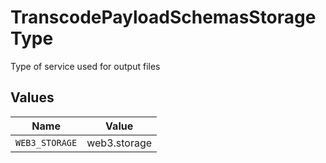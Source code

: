 # TranscodePayloadSchemasStorageType

Type of service used for output files


## Values

| Name           | Value          |
| -------------- | -------------- |
| `WEB3_STORAGE` | web3.storage   |